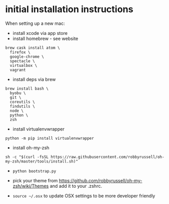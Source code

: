 # initial installation instructions

When setting up a new mac:

* install xcode via app store
* install homebrew - see website


```
brew cask install atom \
  firefox \
  google-chrome \
  spectacle \
  virtualbox \
  vagrant
```

* install deps via brew

```
brew install bash \
  byobu \
  git \
  coreutils \
  findutils \
  node \
  python \
  zsh
```

* install virtualenvwrapper

`python -m pip install virtualenvwrapper`

* install oh-my-zsh

```
sh -c "$(curl -fsSL https://raw.githubusercontent.com/robbyrussell/oh-my-zsh/master/tools/install.sh)"
```

* `python bootstrap.py`

* pick your theme from https://github.com/robbyrussell/oh-my-zsh/wiki/Themes and add it to your .zshrc.

* `source ~/.osx` to update OSX settings to be more developer friendly

